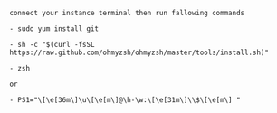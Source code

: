 ```connect your instance terminal then run fallowing commands```
```
- sudo yum install git

- sh -c "$(curl -fsSL https://raw.github.com/ohmyzsh/ohmyzsh/master/tools/install.sh)"

- zsh
```


```or``` 

```
- PS1="\[\e[36m\]\u\[\e[m\]@\h-\w:\[\e[31m\]\\$\[\e[m\] "
```
